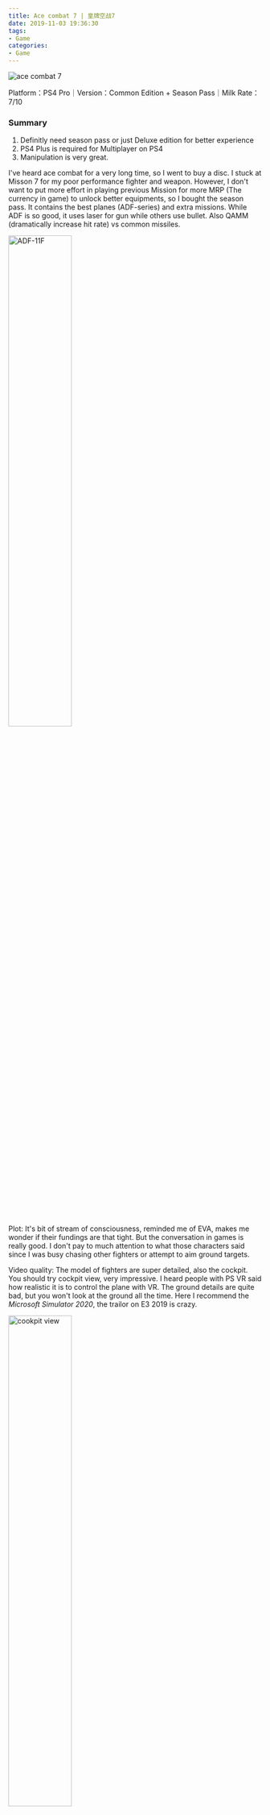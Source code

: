 ```yaml
---
title: Ace combat 7 | 皇牌空战7
date: 2019-11-03 19:36:30
tags:
- Game
categories: 
- Game
---
```


![ace combat 7](https://steamcdn-a.akamaihd.net/steam/apps/502500/header.jpg?t=1558454336)

Platform：PS4 Pro｜Version：Common Edition + Season Pass｜Milk Rate：7/10

### Summary

1. Definitly need season pass or just Deluxe edition for better experience
2. PS4 Plus is required for Multiplayer on PS4
3. Manipulation is very great.



I've heard ace combat for a very long time, so I went to buy a disc. I stuck at Misson 7 for my poor performance fighter and weapon. However, I don't want to put more effort in playing previous Mission for more MRP (The currency in game) to unlock better equipments, so I bought the season pass. It contains the best planes (ADF-series) and extra missions. While ADF is so good, it uses laser for gun while others use bullet. Also QAMM (dramatically increase hit rate) vs common missiles.

<img src="https://vignette.wikia.nocookie.net/acecombat/images/a/a6/ADF-11F_Flyby.png/revision/latest?cb=20190426134427" width="50%" alt="ADF-11F">

Plot: It's bit of stream of consciousness, reminded me of EVA, makes me wonder if their fundings are that tight. But the conversation in games is really good. I don't pay to much attention to what those characters said since I was busy chasing other fighters or attempt to aim ground targets.

Video quality: The model of fighters are super detailed, also the cockpit. You should try cockpit view, very impressive. I heard people with PS VR said how realistic it is to control the plane with VR. The ground details are quite bad, but you won't look at the ground all the time. Here I recommend the *Microsoft Simulator 2020*, the trailor on E3 2019 is crazy.

<img src="https://external-preview.redd.it/Crq6GtPvzws5xfKGo9MCsYm79WqzlVJ5uF5DgRs2Mg4.png?auto=webp&s=76fe09926247d046a87493d2dd1a6309540c7d9a" alt="cookpit view" width="50%">

Control：I've played *H.A.W.K.*, the design of mission and the control are quite alike. You need to learn some tricks from youtubers if you want to have a better fight. Season pass is needed especially you only want to experience the plot. Without season pass, it's way too difficult even for Easy mode, unless you are really good at this. The last mission almost made me cry, it made me fly the fighter through a tiny tunnel? HOW DARE YOU!